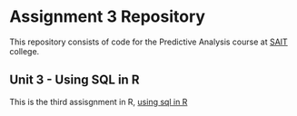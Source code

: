 # Assignment 3 Repository
This repository consists of code for the Predictive Analysis course at [SAIT](https://www.sait.ca/) college.

## Unit 3 - Using SQL in R

This is the third assisgnment in R, [using sql in R](https://github.com/Mobola847/predictive-analysis-course/blob/main/Assignment3.Rmd)
